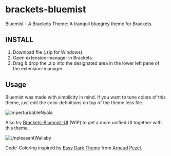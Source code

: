 # brackets-bluemist

Bluemist - A Brackets Theme:
A tranquil bluegrey theme for Brackets.

## INSTALL
1. Download file (.zip for Windows).
2. Open extension-manager in Brackets.
3. Drag & drop the .zip into the designated area in the lower left pane of the extension-manager.

## Usage
Bluemist was made with simplicity in mind. If you want to tune colors of this theme, just edit the color definitions on top of the theme.less  file.

![ImperturbableNyala](https://user-images.githubusercontent.com/2411715/122717979-a3b85680-d26c-11eb-8406-e366007b3c96.png)

Also try [Brackets-Bluemist-UI](https://github.com/Huygenz/Brackets-Bluemist-UI) (WIP) to get a more unified UI together with this theme.

![UnpleasantWallaby](https://user-images.githubusercontent.com/2411715/122718131-da8e6c80-d26c-11eb-86ed-805a39da923b.png)

Code-Coloring inspired by [Easy Dark Theme](https://github.com/apezel/brackets-easy-dark/blob/master/theme.css) from [Arnaud Pezel](https://github.com/apezel).
